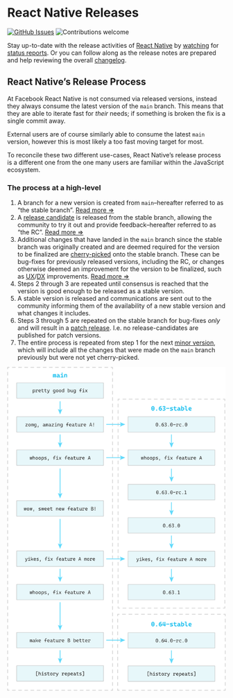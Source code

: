 # React Native Releases

[![GitHub Issues](https://img.shields.io/github/issues/react-native-community/releases.svg)](https://github.com/react-native-community/releases/issues) ![Contributions welcome](https://img.shields.io/badge/contributions-welcome-orange.svg)

Stay up-to-date with the release activities of [React Native](https://github.com/facebook/react-native/) by [watching](https://github.com/react-native-community/releases/subscription) for [status reports](https://github.com/react-native-community/releases/issues?q=is%3Aopen+is%3Aissue+label%3A%22release+status%22). Or you can follow along as the release notes are prepared and help reviewing the overall [changelog](https://github.com/react-native-community/releases/blob/master/CHANGELOG.md).

## React Native’s Release Process

At Facebook React Native is not consumed via released versions, instead they always consume the latest version of the `main` branch. This means that they are able to iterate fast for _their_ needs; if something is broken the fix is a single commit away.

External users are of course similarly able to consume the latest `main` version, however this is most likely a too fast moving target for most.

To reconcile these two different use-cases, React Native’s release process is a different one from the one many users are familiar within the JavaScript ecosystem.

### The process at a high-level

1. A branch for a new version is created from `main`–hereafter referred to as “the stable branch”. [Read more ⇒](./docs/release-process.md#initialize-the-process-for-a-new-version)
1. A [release candidate][rc] is released from the stable branch, allowing the community to try it out and provide feedback–hereafter referred to as “the RC”. [Read more ⇒](./docs/release-process.md#publish-the-release-candidate)
1. Additional changes that have landed in the `main` branch since the stable branch was originally created and are deemed required for the version to be finalized are [cherry-picked][cherry-picking] onto the stable branch. These can be bug-fixes for previously released versions, including the RC, or changes otherwise deemed an improvement for the version to be finalized, such as [UX]/[DX] improvements. [Read more ⇒](./docs/release-process.md#iterate-on-the-release-candidate)
1. Steps 2 through 3 are repeated until consensus is reached that the version is good enough to be released as a stable version.
1. A stable version is released and communications are sent out to the community informing them of the availability of a new stable version and what changes it includes.
1. Steps 3 through 5 are repeated on the stable branch for bug-fixes _only_ and will result in a [patch release]. I.e. no release-candidates are published for patch versions.
1. The entire process is repeated from step 1 for the next [minor version], which will include all the changes that were made on the `main` branch previously but were not yet cherry-picked.

<img alt="Branch Strategy" src="https://github.com/react-native-community/releases/blob/master/design/branch-strategy.svg" />

[rc]: https://en.wikipedia.org/wiki/Software_release_life_cycle#Release_candidate
[cherry-picking]: https://wiki.c2.com/?CherryPicking
[ux]: https://www.nngroup.com/articles/definition-user-experience/
[dx]: https://medium.com/@albertcavalcante/what-is-dx-developer-experience-401a0e44a9d9
[patch release]: https://semver.org/spec/v2.0.0.html#spec-item-6
[minor version]: https://semver.org/spec/v2.0.0.html#spec-item-7
